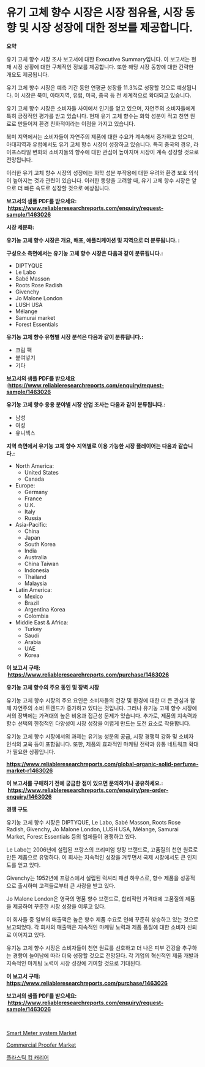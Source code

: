<p><h1>유기 고체 향수 시장은 시장 점유율, 시장 동향 및 시장 성장에 대한 정보를 제공합니다.</h1></p><p><strong>요약</strong></p>
<p><p>유기 고체 향수 시장 조사 보고서에 대한 Executive Summary입니다. 이 보고서는 현재 시장 상황에 대한 구체적인 정보를 제공합니다. 또한 해당 시장 동향에 대한 간략한 개요도 제공됩니다. </p><p>유기 고체 향수 시장은 예측 기간 동안 연평균 성장률 11.3%로 성장할 것으로 예상됩니다. 이 시장은 북미, 아태지역, 유럽, 미국, 중국 등 전 세계적으로 확대되고 있습니다. </p><p>유기 고체 향수 시장은 소비자들 사이에서 인기를 얻고 있으며, 자연주의 소비자들에게 특히 긍정적인 평가를 받고 있습니다. 현재 유기 고체 향수는 화학 성분이 적고 천연 원료로 만들어져 환경 친화적이라는 이점을 가지고 있습니다. </p><p>북미 지역에서는 소비자들이 자연주의 제품에 대한 수요가 계속해서 증가하고 있으며, 아태지역과 유럽에서도 유기 고체 향수 시장이 성장하고 있습니다. 특히 중국의 경우, 라이프스타일 변화와 소비자들의 향수에 대한 관심이 높아지며 시장이 계속 성장할 것으로 전망됩니다. </p><p>이러한 유기 고체 향수 시장의 성장에는 화학 성분 부작용에 대한 우려와 환경 보호 의식이 높아지는 것과 관련이 있습니다. 이러한 동향을 고려할 때, 유기 고체 향수 시장은 앞으로 더 빠른 속도로 성장할 것으로 예상됩니다.</p></p>
<p><strong>보고서의 샘플 PDF를 받으세요: &nbsp;<a href="https://www.reliableresearchreports.com/enquiry/request-sample/1463026">https://www.reliableresearchreports.com/enquiry/request-sample/1463026</a></strong></p>
<p><strong>시장 세분화:</strong></p>
<p><strong> 유기농 고체 향수 시장은 개요, 배포, 애플리케이션 및 지역으로 더 분류됩니다. :</strong></p>
<p><strong>구성요소 측면에서는 유기농 고체 향수 시장은 다음과 같이 분류됩니다.:</strong></p>
<p><ul><li>DIPTYQUE</li><li>Le Labo</li><li>Sabé Masson</li><li>Roots Rose Radish</li><li>Givenchy</li><li>Jo Malone London</li><li>LUSH USA</li><li>Mélange</li><li>Samurai market</li><li>Forest Essentials</li></ul></p>
<p><strong> 유기농 고체 향수 유형별 시장 분석은 다음과 같이 분류됩니다.:</strong></p>
<p><ul><li>크림 팩</li><li>붙여넣기</li><li>기타</li></ul></p>
<p><strong>보고서의 샘플 PDF를 받으세요 :<a href="https://www.reliableresearchreports.com/enquiry/request-sample/1463026">https://www.reliableresearchreports.com/enquiry/request-sample/1463026</a></strong></p>
<p><strong> 유기농 고체 향수 응용 분야별 시장 산업 조사는 다음과 같이 분류됩니다.:</strong></p>
<p><ul><li>남성</li><li>여성</li><li>유니섹스</li></ul></p>
<p><strong>지역 측면에서 유기농 고체 향수 지역별로 이용 가능한 시장 플레이어는 다음과 같습니다.:</strong></p>
<p><ul>
    <li>
        North America:
        <ul>
            <li>United States</li>
            <li>Canada</li>
        </ul>
    </li>
    <li>
        Europe:
        <ul>
            <li>Germany</li>
            <li>France</li>
            <li>U.K.</li>
            <li>Italy</li>
            <li>Russia</li>
        </ul>
    </li>
    <li>
        Asia-Pacific:
        <ul>
            <li>China</li>
            <li>Japan</li>
            <li>South Korea</li>
            <li>India</li>
            <li>Australia</li>
            <li>China Taiwan</li>
            <li>Indonesia</li>
            <li>Thailand</li>
            <li>Malaysia</li>
        </ul>
    </li>
    <li>
        Latin America:
        <ul>
            <li>Mexico</li>
            <li>Brazil</li>
            <li>Argentina Korea</li>
            <li>Colombia</li>
        </ul>
    </li>
    <li>
        Middle East & Africa:
        <ul>
            <li>Turkey</li>
            <li>Saudi</li>
            <li>Arabia</li>
            <li>UAE</li>
            <li>Korea</li>
        </ul>
    </li>
    </ul></p>
<p><strong>이 보고서 구매: &nbsp;<a href="https://www.reliableresearchreports.com/purchase/1463026">https://www.reliableresearchreports.com/purchase/1463026</a></strong></p>
<p><strong>유기농 고체 향수의 주요 동인 및 장벽 시장</strong></p>
<p><p>유기농 고체 향수 시장의 주요 요인은 소비자들의 건강 및 환경에 대한 더 큰 관심과 함께 자연주의 소비 트렌드가 증가하고 있다는 것입니다. 그러나 유기농 고체 향수 시장에서의 장벽에는 가격대의 높은 비용과 접근성 문제가 있습니다. 추가로, 제품의 지속력과 향수 선택의 한정적인 다양성이 시장 성장을 어렵게 만드는 도전 요소로 작용합니다.</p><p>유기농 고체 향수 시장에서의 과제는 유기농 성분의 공급, 시장 경쟁력 강화 및 소비자 인식의 교육 등이 포함됩니다. 또한, 제품의 효과적인 마케팅 전략과 유통 네트워크 확대가 필요한 상황입니다.</p></p>
<p><strong><a href="https://www.reliableresearchreports.com/global-organic-solid-perfume-market-r1463026">https://www.reliableresearchreports.com/global-organic-solid-perfume-market-r1463026</a></strong></p>
<p><strong>이 보고서를 구매하기 전에 궁금한 점이 있으면 문의하거나 공유하세요.: &nbsp;<a href="https://www.reliableresearchreports.com/enquiry/pre-order-enquiry/1463026">https://www.reliableresearchreports.com/enquiry/pre-order-enquiry/1463026</a></strong></p>
<p><strong>경쟁 구도</strong></p>
<p><p>유기농 고체 향수 시장은 DIPTYQUE, Le Labo, Sabé Masson, Roots Rose Radish, Givenchy, Jo Malone London, LUSH USA, Mélange, Samurai Market, Forest Essentials 등의 업체들이 경쟁하고 있다. </p><p>Le Labo는 2006년에 설립된 프랑스의 프리미엄 향장 브랜드로, 고품질의 천연 원료로 만든 제품으로 유명하다. 이 회사는 지속적인 성장을 거두면서 국제 시장에서도 큰 인지도를 얻고 있다. </p><p>Givenchy는 1952년에 프랑스에서 설립된 럭셔리 패션 하우스로, 향수 제품을 성공적으로 출시하며 고객들로부터 큰 사랑을 받고 있다. </p><p>Jo Malone London은 영국의 명품 향수 브랜드로, 합리적인 가격대에 고품질의 제품을 제공하여 꾸준한 시장 성장을 이루고 있다. </p><p>이 회사들 중 일부의 매출액은 높은 향수 제품 수요로 인해 꾸준히 상승하고 있는 것으로 보고되었다. 각 회사의 매출액은 지속적인 마케팅 노력과 제품 품질에 대한 소비자 신뢰로 이어지고 있다. </p><p>유기농 고체 향수 시장은 소비자들이 천연 원료를 선호하고 더 나은 피부 건강을 추구하는 경향이 늘어남에 따라 더욱 성장할 것으로 전망된다. 각 기업의 혁신적인 제품 개발과 지속적인 마케팅 노력이 시장 성장에 기여할 것으로 기대된다.</p></p>
<p><strong>이 보고서 구매: &nbsp; <a href="https://www.reliableresearchreports.com/purchase/1463026">https://www.reliableresearchreports.com/purchase/1463026</a></strong></p>
<p><strong>보고서의 샘플 PDF를 받으세요: &nbsp;<a href="https://www.reliableresearchreports.com/enquiry/request-sample/1463026">https://www.reliableresearchreports.com/enquiry/request-sample/1463026</a></strong><strong></strong></p>
<p>&nbsp;</p>
<p><p><a href="https://github.com/yemakinde/Market-Research-Report-List-2/blob/main/smart-meter-system-market.md">Smart Meter system Market</a></p><p><a href="https://github.com/jsmusil/Market-Research-Report-List-3/blob/main/commercial-proofer-market.md">Commercial Proofer Market</a></p><p><a href="https://github.com/GabrielBlanda5656/Market-Research-Report-List-1/blob/main/790786230814.md">플라스틱 컵 캐리어</a></p></p>